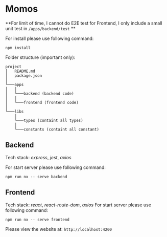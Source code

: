 

# Momos
**For limit of time, I cannot do E2E test for Frontend, I only include a small unit test in `/apps/backend/test` **

For install please use following command:
```
npm install
```
Folder structure (important only):
```
project
│   README.md 
│   package.json
│
└───apps
│   │
│   └───backend (backend code)
│   │
│   └───frontend (frontend code)
│   
└───libs
    │
    └───types (containt all types)
    │
    └───constants (containt all constant)

```
## Backend
Tech stack: *express*, *jest*, *axios*

For start server please use following command:
```
npm run nx -- serve backend 
```
## Frontend
Tech stack: *react*, *react-route-dom*, *axios*
For start server please use following command:
```
npm run nx -- serve frontend 
```
Please view the website at: `http://localhost:4200`
